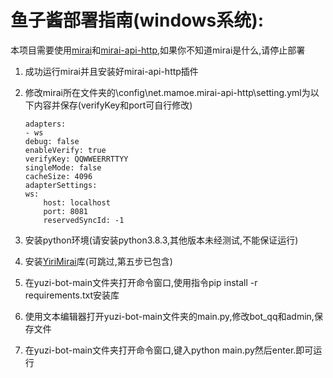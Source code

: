 # 鱼子酱部署指南(windows系统):

本项目需要使用[mirai](https://github.com/mamoe/mirai)和[mirai-api-http](https://github.com/project-mirai/mirai-api-http),如果你不知道mirai是什么,请停止部署

1. 成功运行mirai并且安装好mirai-api-http插件

2. 修改mirai所在文件夹的\config\net.mamoe.mirai-api-http\setting.yml为以下内容并保存(verifyKey和port可自行修改)

    ```
    adapters:
    - ws
    debug: false
    enableVerify: true
    verifyKey: QQWWEERRTTYY
    singleMode: false
    cacheSize: 4096
    adapterSettings:
    ws:
        host: localhost
        port: 8081
        reservedSyncId: -1
    ```
3. 安装python环境(请安装python3.8.3,其他版本未经测试,不能保证运行)

4. 安装[YiriMirai](https://github.com/YiriMiraiProject/YiriMirai)库(可跳过,第五步已包含)
   
5. 在yuzi-bot-main文件夹打开命令窗口,使用指令pip install -r requirements.txt安装库

6. 使用文本编辑器打开yuzi-bot-main文件夹的main.py,修改bot_qq和admin,保存文件

7. 在yuzi-bot-main文件夹打开命令窗口,键入python main.py然后enter.即可运行

